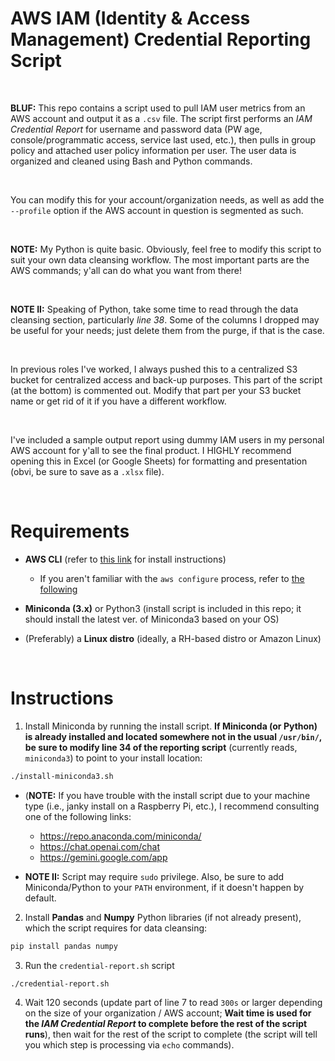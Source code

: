 # AWS IAM (Identity & Access Management) Credential Reporting Script

<br>

**BLUF:** This repo contains a script used to pull IAM user metrics from an AWS account and output it as a ```.csv``` file. The script first performs an _IAM Credential Report_ for username and password data (PW age, console/programmatic access, service last used, etc.), then pulls in group policy and attached user policy information per user. The user data is organized and cleaned using Bash and Python commands.

<br>

You can modify this for your account/organization needs, as well as add the ```--profile``` option if the AWS account in question is segmented as such.

<br>

**NOTE:** My Python is quite basic. Obviously, feel free to modify this script to suit your own data cleansing workflow. The most important parts are the AWS commands; y'all can do what you want from there!

<br>

**NOTE II:** Speaking of Python, take some time to read through the data cleansing section, particularly _line 38_. Some of the columns I dropped may be useful for your needs; just delete them from the purge, if that is the case.

<br>

In previous roles I've worked, I always pushed this to a centralized S3 bucket for centralized access and back-up purposes. This part of the script (at the bottom) is commented out. Modify that part per your S3 bucket name or get rid of it if you have a different workflow.

<br>

I've included a sample output report using dummy IAM users in my personal AWS account for y'all to see the final product. I HIGHLY recommend opening this in Excel (or Google Sheets) for formatting and presentation (obvi, be sure to save as a ```.xlsx``` file).

<br>

# Requirements

* **AWS CLI** (refer to [this link](https://docs.aws.amazon.com/cli/latest/userguide/getting-started-install.html) for install instructions)
   * If you aren't familiar with the ```aws configure``` process, refer to [the following](https://docs.aws.amazon.com/cli/latest/userguide/cli-chap-configure.html)

* **Miniconda (3.x)** or Python3 (install script is included in this repo; it should install the latest ver. of Miniconda3 based on your OS)

* (Preferably) a **Linux distro** (ideally, a RH-based distro or Amazon Linux)

<br>

# Instructions

1) Install Miniconda by running the install script. **If Miniconda (or Python) is already installed and located somewhere not in the usual ```/usr/bin/```, be sure to modify line 34 of the reporting script** (currently reads, ```miniconda3```) to point to your install location:

```bash
./install-miniconda3.sh
```
   * (**NOTE:** If you have trouble with the install script due to your machine type (i.e., janky install on a Raspberry Pi, etc.), I recommend consulting one of the following links:
      * https://repo.anaconda.com/miniconda/
      * https://chat.openai.com/chat
      * https://gemini.google.com/app

   * **NOTE II:** Script may require ```sudo``` privilege. Also, be sure to add Miniconda/Python to your ```PATH``` environment, if it doesn't happen by default.

2) Install **Pandas** and **Numpy** Python libraries (if not already present), which the script requires for data cleansing:

```bash
pip install pandas numpy
```

3) Run the ```credential-report.sh``` script

```bash
./credential-report.sh
```

4) Wait 120 seconds (update part of line 7 to read ```300s``` or larger depending on the size of your organization / AWS account; **Wait time is used for the _IAM Credential Report_ to complete before the rest of the script runs**), then wait for the rest of the script to complete (the script will tell you which step is processing via ```echo``` commands).
